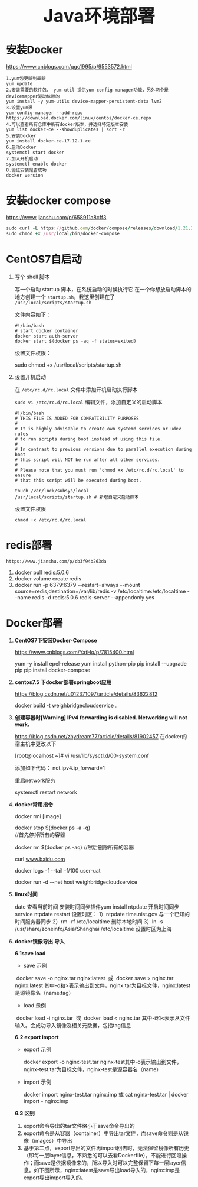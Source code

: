 <center><font size="7" ><b>Java环境部署</b></font> </center>

# 安装Docker

https://www.cnblogs.com/qgc1995/p/9553572.html

```
1.yum包更新到最新
yum update
2.安装需要的软件包， yum-util 提供yum-config-manager功能，另外两个是devicemapper驱动依赖的
yum install -y yum-utils device-mapper-persistent-data lvm2
3.设置yum源
yum-config-manager --add-repo https://download.docker.com/linux/centos/docker-ce.repo
4.可以查看所有仓库中所有docker版本，并选择特定版本安装
yum list docker-ce --showduplicates | sort -r
5.安装Docker
yum install docker-ce-17.12.1.ce
6.启动Docker
systemctl start docker
7.加入开机启动
systemctl enable docker
8.验证安装是否成功
docker version 
```

# 安装docker compose

https://www.jianshu.com/p/658911a8cff3

```ruby
sudo curl -L https://github.com/docker/compose/releases/download/1.21.2/docker-compose-$(uname -s)-$(uname -m) -o /usr/local/bin/docker-compose
sudo chmod +x /usr/local/bin/docker-compose
```

# CentOS7自启动

1. 写个 shell 脚本

   写一个启动 startup 脚本，在系统启动的时候执行它
   在一个你想放启动脚本的地方创建一个 `startup.sh`，我这里创建在了 `/usr/local/scripts/startup.sh`

   文件内容如下：

   ```
   #!/bin/bash
   # start docker container
   docker start auth-server
   docker start $(docker ps -aq -f status=exited)
   ```

   设置文件权限：

   sudo chmod +x /usr/local/scripts/startup.sh

2. 设置开机启动 

   在 `/etc/rc.d/rc.local` 文件中添加开机启动执行脚本

   `sudo vi /etc/rc.d/rc.local` 编辑文件，添加自定义的启动脚本

   ```
   #!/bin/bash
   # THIS FILE IS ADDED FOR COMPATIBILITY PURPOSES
   #
   # It is highly advisable to create own systemd services or udev rules
   # to run scripts during boot instead of using this file.
   #
   # In contrast to previous versions due to parallel execution during boot
   # this script will NOT be run after all other services.
   #
   # Please note that you must run 'chmod +x /etc/rc.d/rc.local' to ensure
   # that this script will be executed during boot.
   
   touch /var/lock/subsys/local
   /usr/local/scripts/startup.sh # 新增自定义启动脚本
   ```

   设置文件权限

   ```
   chmod +x /etc/rc.d/rc.local
   ```

# redis部署

 	https://www.jianshu.com/p/cb3f94b263da 

1. docker pull redis:5.0.6
2. docker volume create redis
3. docker run -p 6379:6379  --restart=always  --mount source=redis,destination=/var/lib/redis  -v /etc/localtime:/etc/localtime  --name redis  -d redis:5.0.6 redis-server --appendonly yes

# Docker部署

1. **CentOS7下安装Docker-Compose**

   https://www.cnblogs.com/YatHo/p/7815400.html 

   yum -y install epel-release
   yum install python-pip
   pip install --upgrade pip
   pip install docker-compose

2. **centos7.5 下docker部署springboot应用**

   https://blog.csdn.net/u012371097/article/details/83622812

   docker build -t weighbridgecloudservice .

3. **创建容器时[Warning] IPv4 forwarding is disabled. Networking will not work.**

   https://blog.csdn.net/zhydream77/article/details/81902457
   在docker的宿主机中更改以下

   [root@localhost ~]# vi /usr/lib/sysctl.d/00-system.conf

   添加如下代码：
       net.ipv4.ip_forward=1

   重启network服务

   systemctl restart network

4. **docker常用指令**

   docker rmi [image]

   docker stop $(docker ps -a -q)  
   //首先停掉所有的容器

   docker rm $(docker ps -aq) 
   //然后删除所有的容器

   curl www.baidu.com

   docker logs -f --tail -f/100 user-uat

   docker run -d --net host weighbridgecloudservice

5. **linux时间**

   date 查看当前时间
   安装时间同步插件yum install ntpdate
   开启时间同步service ntpdate restart
   设置时区：
   	1）ntpdate time.nist.gov 与一个已知的时间服务器同步
   	2）rm -rf /etc/localtime 删除本地时间
   	3）ln -s /usr/share/zoneinfo/Asia/Shanghai /etc/localtime 设置时区为上海

6. **docker镜像导出  导入**

   **6.1save load**

   - save 示例

   ​		docker save -o nginx.tar nginx:latest
   ​		或
   ​		docker save > nginx.tar nginx:latest
   ​		其中-o和>表示输出到文件，nginx.tar为目标文件，nginx:latest是源镜像名（name:tag）

   - load 示例

   ​		docker load -i nginx.tar
   ​		或
   ​		docker load < nginx.tar
   ​		其中-i和<表示从文件输入。会成功导入镜像及相关元数据，包括tag信息

   **6.2 export import** 

   - export 示例

     docker export -o nginx-test.tar nginx-test
     ​其中-o表示输出到文件，nginx-test.tar为目标文件，nginx-test是源容器名（name）

   - import 示例

     docker import nginx-test.tar nginx:imp
     ​或
     ​cat nginx-test.tar | docker import - nginx:imp

   **6.3 区别**

   1. export命令导出的tar文件略小于save命令导出的
   2. export命令是从容器（container）中导出tar文件，而save命令则是从镜像（images）中导出
   3. 基于第二点，export导出的文件再import回去时，无法保留镜像所有历史（即每一层layer信息，不熟悉的可以去看Dockerfile），不能进行回滚操作；而save是依据镜像来的，所以导入时可以完整保留下每一层layer信息。如下图所示，nginx:latest是save导出load导入的，nginx:imp是export导出import导入的。

   

   

   





